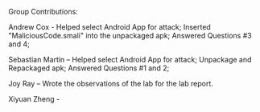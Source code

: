 Group Contributions:

Andrew Cox - Helped select Android App for attack; Inserted "MaliciousCode.smali" into the unpackaged apk; Answered Questions #3 and 4;

Sebastian Martin – Helped select Android App for attack; Unpackage and Repackaged apk; Answered Questions #1 and 2;

Joy Ray – Wrote the observations of the lab for the lab report.

Xiyuan Zheng - 
